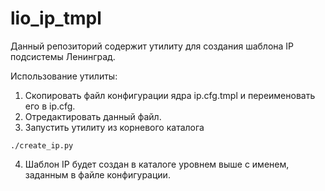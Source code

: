 # lio_ip_tmpl

Данный репозиторий содержит утилиту для создания шаблона IP подсистемы Ленинград.

Использование утилиты:

1. Скопировать файл конфигурации ядра ip.cfg.tmpl и переименовать его в ip.cfg.
2. Отредактировать данный файл.
3. Запустить утилиту из корневого каталога 
```
./create_ip.py
```
4. Шаблон IP будет создан в каталоге уровнем выше с именем, заданным в файле конфигурации.
